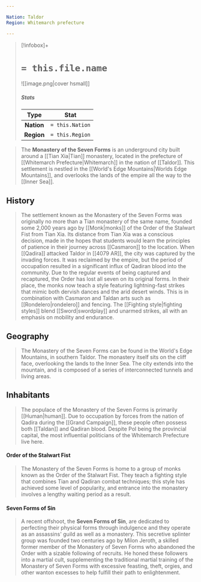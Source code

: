 ```yaml
---

Nation: Taldor
Region: Whitemarch prefecture

---
```


> [!infobox]+
> #  `= this.file.name`
> ![[image.png|cover hsmall]]
> ##### Stats
> Type | Stat |
> :---:|:---:|
> **Nation** | `= this.Nation` |
> **Region** | `= this.Region` |


> The **Monastery of the Seven Forms** is an underground city built around a [[Tian Xia|Tian]] monastery, located in the prefecture of [[Whitemarch Prefecture|Whitemarch]] in the nation of [[Taldor]]. This settlement is nestled in the [[World's Edge Mountains|Worlds Edge Mountains]], and overlooks the lands of the empire all the way to the [[Inner Sea]].



## History

> The settlement known as the Monastery of the Seven Forms was originally no more than a Tian monastery of the same name, founded some 2,000 years ago by [[Monk|monks]] of the Order of the Stalwart Fist from Tian Xia. Its distance from Tian Xia was a conscious decision, made in the hopes that students would learn the principles of patience in their journey across [[Casmaron]] to the location. When [[Qadira]] attacked Taldor in [[4079 AR]], the city was captured by the invading forces. It was reclaimed by the empire, but the period of occupation resulted in a significant influx of Qadiran blood into the community.
> Due to the regular events of being captured and recaptured, the Order has lost all seven on its original forms. In their place, the monks now teach a style featuring lightning-fast strikes that mimic both dervish dances and the arid desert winds. This is in combination with Casmaron and Taldan arts such as [[Rondelero|rondelero]] and fencing. The [[Fighting style|fighting styles]] blend [[Sword|swordplay]] and unarmed strikes, all with an emphasis on mobility and endurance.


## Geography

> The Monastery of the Seven Forms can be found in the World's Edge Mountains, in southern Taldor. The monastery itself sits on the cliff face, overlooking the lands to the Inner Sea. The city extends into the mountain, and is composed of a series of interconnected tunnels and living areas.


## Inhabitants

> The populace of the Monastery of the Seven Forms is primarily [[Human|human]]. Due to occupation by forces from the nation of Qadira during the [[Grand Campaign]], these people often possess both [[Taldan]] and Qadiran blood.
> Despite Pol being the provincial capital, the most influential politicians of the Whitemarch Prefecture live here.


#### Order of the Stalwart Fist

> The Monastery of the Seven Forms is home to a group of monks known as the Order of the Stalwart Fist. They teach a fighting style that combines Tian and Qadiran combat techniques; this style has achieved some level of popularity, and entrance into the monastery involves a lengthy waiting period as a result.


#### Seven Forms of Sin

> A recent offshoot, the **Seven Forms of Sin**, are dedicated to perfecting their physical forms through indulgence and they operate as an assassins' guild as well as a monastery. This secretive splinter group was founded two centuries ago by Milon Jeroth, a skilled former member of the Monastery of Seven Forms who abandoned the Order with a sizable following of recruits. He honed these followers into a martial cult, supplementing the traditional martial training of the Monastery of Seven Forms with excessive feasting, theft, orgies, and other wanton excesses to help fulfill their path to enlightenment.